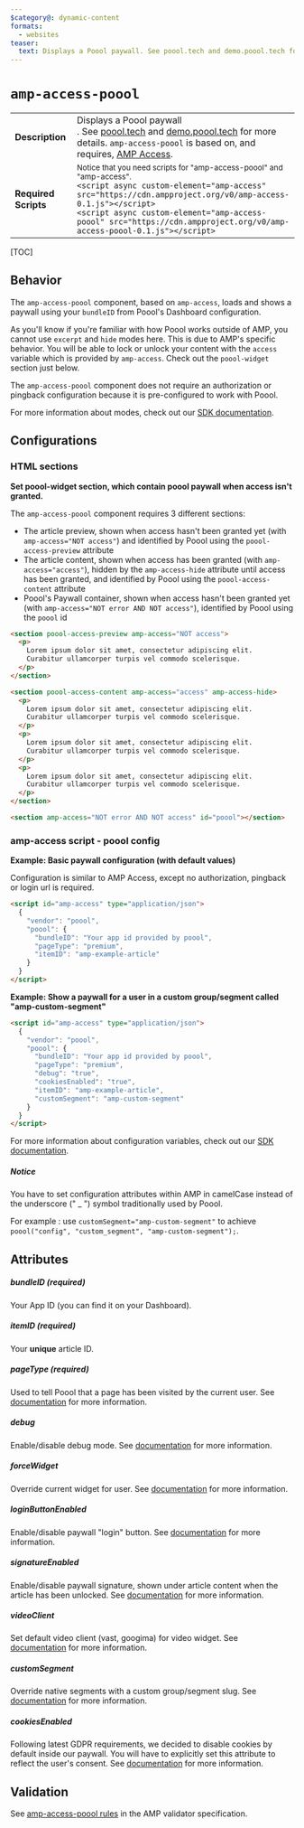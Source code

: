 ```yaml
---
$category@: dynamic-content
formats:
  - websites
teaser:
  text: Displays a Poool paywall. See poool.tech and demo.poool.tech for more details. amp-access-poool is based on, and requires, AMP Access.
---
```

<!---
Copyright 2017 The AMP HTML Authors.

Licensed under the Apache License, Version 2.0 (the "License");
you may not use this file except in compliance with the License.
You may obtain a copy of the License at

      http://www.apache.org/licenses/LICENSE-2.0

Unless required by applicable law or agreed to in writing, software
distributed under the License is distributed on an "AS-IS" BASIS,
WITHOUT WARRANTIES OR CONDITIONS OF ANY KIND, either express or implied.
See the License for the specific language governing permissions and
limitations under the License.
-->

# <a name=”amp-access-poool></a> `amp-access-poool`

<table>
  <tr>
    <td class="col-fourty"><strong>Description</strong></td>
    <td>Displays a Poool paywall<br />.
    See <a href="https://poool.tech">poool.tech</a> and <a href="https://demo.poool.tech">demo.poool.tech</a> for more details. <code>amp-access-poool</code> is based on, and requires, <a href="https://amp.dev/documentation/components/amp-access">AMP Access</a>.</td>
  </tr>
  <tr>
    <td class="col-fourty"><strong>Required Scripts</strong></td>
    <td>
        <small>Notice that you need scripts for "amp-access-poool" and "amp-access".</small>
      <div>
        <code>&lt;script async custom-element="amp-access" src="https://cdn.ampproject.org/v0/amp-access-0.1.js">&lt;/script></code>
      </div>
      <div>
        <code>&lt;script async custom-element="amp-access-poool" src="https://cdn.ampproject.org/v0/amp-access-poool-0.1.js">&lt;/script></code>
      </div>
    </td>
  </tr>
</table>

[TOC]

## Behavior

The `amp-access-poool` component, based on `amp-access`, loads and shows a paywall using your `bundleID` from Poool's Dashboard configuration.

As you'll know if you're familiar with how Poool works outside of AMP, you cannot use `excerpt` and `hide` modes here. This is due to AMP's specific behavior. You will be able to lock or unlock your content with the `access` variable which is provided by `amp-access`. Check out the `poool-widget` section just below.

The `amp-access-poool` component does not require an authorization or pingback configuration because it is pre-configured to work with Poool.

For more information about modes, check out our [SDK documentation](https://dev.poool.tech/doc/sdk#mode).


## Configurations

### HTML sections

__Set poool-widget section, which contain poool paywall when access isn't granted.__

The `amp-access-poool` component requires 3 different sections:
  - The article preview, shown when access hasn't been granted yet (with `amp-access="NOT access"`) and identified by Poool using the `poool-access-preview` attribute
  - The article content, shown when access has been granted (with `amp-access="access"`), hidden by the `amp-access-hide` attribute until access has been granted, and identified by Poool using the `poool-access-content` attribute
  - Poool's Paywall container, shown when access hasn't been granted yet (with `amp-access="NOT error AND NOT access"`), identified by Poool using the `poool` id

```html
<section poool-access-preview amp-access="NOT access">
  <p>
    Lorem ipsum dolor sit amet, consectetur adipiscing elit.
    Curabitur ullamcorper turpis vel commodo scelerisque.
  </p>
</section>

<section poool-access-content amp-access="access" amp-access-hide>
  <p>
    Lorem ipsum dolor sit amet, consectetur adipiscing elit.
    Curabitur ullamcorper turpis vel commodo scelerisque.
  </p>
  <p>
    Lorem ipsum dolor sit amet, consectetur adipiscing elit.
    Curabitur ullamcorper turpis vel commodo scelerisque.
  </p>
  <p>
    Lorem ipsum dolor sit amet, consectetur adipiscing elit.
    Curabitur ullamcorper turpis vel commodo scelerisque.
  </p>
</section>

<section amp-access="NOT error AND NOT access" id="poool"></section>
```


### amp-access script - poool config

__Example: Basic paywall configuration (with default values)__

Configuration is similar to AMP Access, except no authorization, pingback or login url is required.

```html
<script id="amp-access" type="application/json">
  {
    "vendor": "poool",
    "poool": {
      "bundleID": "Your app id provided by poool",
      "pageType": "premium",
      "itemID": "amp-example-article"
    }
  }
</script>
```

__Example: Show a paywall for a user in a custom group/segment called "amp-custom-segment"__

```html
<script id="amp-access" type="application/json">
  {
    "vendor": "poool",
    "poool": {
      "bundleID": "Your app id provided by poool",
      "pageType": "premium",
      "debug": "true",
      "cookiesEnabled": "true",
      "itemID": "amp-example-article",
      "customSegment": "amp-custom-segment"
    }
  }
</script>
```

For more information about configuration variables, check out our [SDK documentation](https://dev.poool.tech/doc/sdk#configuration).

##### Notice

You have to set configuration attributes within AMP in camelCase instead of the underscore (" _ ") symbol traditionally used by Poool.

For example : use `customSegment="amp-custom-segment"` to achieve `poool("config", "custom_segment", "amp-custom-segment");`.

## Attributes

##### bundleID (required)
Your App ID (you can find it on your Dashboard).

##### itemID (required)
Your __unique__ article ID.

##### pageType (required)
Used to tell Poool that a page has been visited by the current user.
See [documentation](https://dev.poool.tech/doc/sdk#page_view) for more information.

##### debug
Enable/disable debug mode.
See [documentation](https://dev.poool.tech/doc/sdk#debug) for more information.

##### forceWidget
Override current widget for user.
See [documentation](https://dev.poool.tech/doc/sdk#force_widget) for more information.

##### loginButtonEnabled
Enable/disable paywall "login" button.
See [documentation](https://dev.poool.tech/doc/sdk#login_button_enabled) for more information.

##### signatureEnabled
Enable/disable paywall signature, shown under article content when the article has been unlocked.
See [documentation](https://dev.poool.tech/doc/sdk#signature_enabled) for more information.

##### videoClient
Set default video client (vast, googima) for video widget.
See [documentation](https://dev.poool.tech/doc/sdk#video_client) for more information.

##### customSegment
Override native segments with a custom group/segment slug.
See [documentation](https://dev.poool.tech/doc/sdk#custom_segment) for more information.

##### cookiesEnabled
Following latest GDPR requirements, we decided to disable cookies by default inside our paywall. You will have to explicitly set this attribute to reflect the user's consent.
See [documentation](https://dev.poool.tech/doc/sdk#cookies_enabled) for more information.


## Validation

See [amp-access-poool rules](https://github.com/ampproject/amphtml/blob/master/extensions/amp-access-poool/validator-amp-access-poool.protoascii) in the AMP validator specification.
